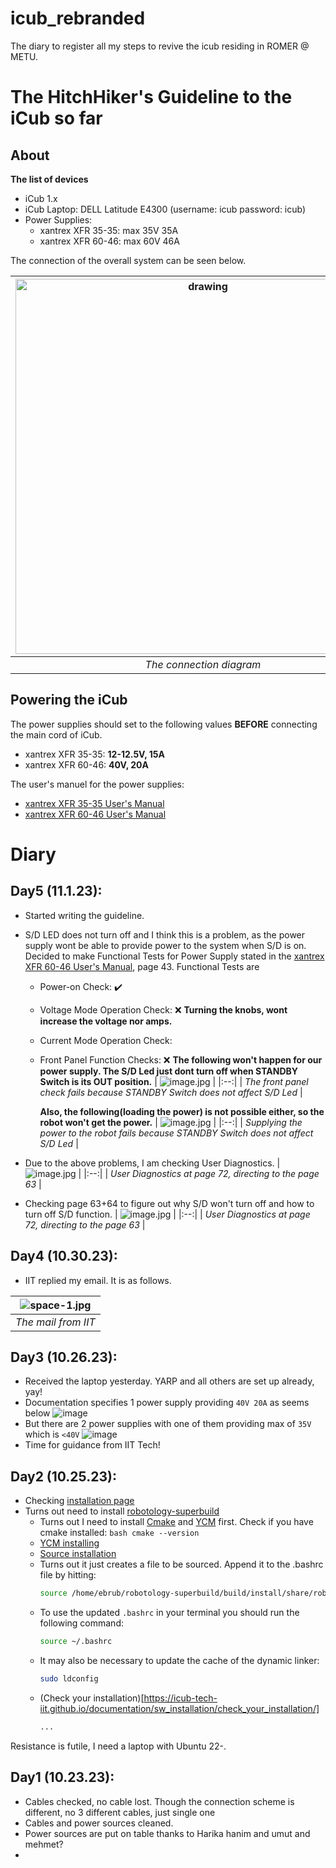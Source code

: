 # icub_rebranded
The diary to register all my steps to revive the icub residing in ROMER @ METU.

# The HitchHiker's Guideline to the iCub so far
## About
**The list of devices**
- iCub 1.x
- iCub Laptop: DELL Latitude E4300 (username: icub password: icub)
- Power Supplies:
  - xantrex XFR 35-35: max 35V 35A
  - xantrex XFR 60-46: max 60V 46A  

The connection of the overall system can be seen below.

| <img src="https://github.com/EbruBaglan/icub_rebranded/assets/71343894/00a7ca81-beb2-42e6-baa5-95e89d9476a9" alt="drawing" width="600"/> |
|:--:|
| *The connection diagram* |

<!---
| ![image.jpg](https://github.com/EbruBaglan/icub_rebranded/assets/71343894/00a7ca81-beb2-42e6-baa5-95e89d9476a9) |
|:--:|
| *The connection diagram* |
-->

## Powering the iCub
The power supplies should set to the following values **BEFORE** connecting the main cord of iCub.
- xantrex XFR 35-35: **12-12.5V, 15A**
- xantrex XFR 60-46:      **40V, 20A**

The user's manuel for the power supplies:
- [xantrex XFR 35-35 User's Manual](http://wiki.icub.org/images/3/36/XANTREX_-_Power_supply_1.2Kw_XFR_35-35.pdf)
- [xantrex XFR 60-46 User's Manual](http://wiki.icub.eu/images/5/5e/XANTREX_-_Power_supply_2.8Kw_XFR_60_46.pdf)


# Diary
## Day5 (11.1.23):
- Started writing the guideline.
- S/D LED does not turn off and I think this is a problem, as the power supply wont be able to provide power to the system when S/D is on. Decided to make Functional Tests for Power Supply stated in the [xantrex XFR 60-46 User's Manual](http://wiki.icub.eu/images/5/5e/XANTREX_-_Power_supply_2.8Kw_XFR_60_46.pdf), page 43.
  Functional Tests are
  - Power-on Check: ✔️
  - Voltage Mode Operation Check: ❌ **Turning the knobs, wont increase the voltage nor amps.**
  - Current Mode Operation Check:
  - Front Panel Function Checks: ❌
    **The following won't happen for our power supply. The S/D Led just dont turn off when STANDBY Switch is its OUT position.**
    | ![image.jpg](https://github.com/EbruBaglan/icub_rebranded/assets/71343894/e7717978-7aaf-4884-94ee-9172671cd988) |
    |:--:|
    | *The front panel check fails because STANDBY Switch does not affect S/D Led* |

    **Also, the following(loading the power) is not possible either, so the robot won't get the power.**
    | ![image.jpg](https://github.com/EbruBaglan/icub_rebranded/assets/71343894/9b2a65f3-9edf-400c-ab4c-e45994996479) |
    |:--:|
    | *Supplying the power to the robot fails because STANDBY Switch does not affect S/D Led* |
- Due to the above problems, I am checking User Diagnostics.
  | ![image.jpg](https://github.com/EbruBaglan/icub_rebranded/assets/71343894/69804f5d-2d81-45df-926c-69bee7b70c12) |
  |:--:|
  | *User Diagnostics at page 72, directing to the page 63* |
  
- Checking page 63+64 to figure out why S/D won't turn off and how to turn off S/D function.
  | ![image.jpg](https://github.com/EbruBaglan/icub_rebranded/assets/71343894/e716defb-d5f2-47a0-82b1-dc956fd49af6) |
  |:--:|
  | *User Diagnostics at page 72, directing to the page 63* |



## Day4 (10.30.23):
- IIT replied my email. It is as follows.

| ![space-1.jpg](https://github.com/EbruBaglan/icub_rebranded/assets/71343894/438cb177-dae2-4072-9ace-73d315d5079b) | 
|:--:| 
| *The mail from IIT* |


## Day3 (10.26.23):
 - Received the laptop yesterday. YARP and all others are set up already, yay!
 - Documentation specifies 1 power supply providing `40V 20A` as seems below ![image](https://github.com/EbruBaglan/icub_rebranded/assets/71343894/8302d2d8-a784-41c6-8980-a83c2881731a)
 - But there are 2 power supplies with one of them providing max of `35V` which is `<40V` ![image](https://github.com/EbruBaglan/icub_rebranded/assets/71343894/4852d25e-4601-448f-ba7b-acc4f4a5ae90)
 - Time for guidance from IIT Tech!

## Day2 (10.25.23):
- Checking [installation page](https://icub-tech-iit.github.io/documentation/sw_installation/)
- Turns out need to install [robotology-superbuild](https://github.com/robotology/robotology-superbuild)
  - Turns out I need to install [Cmake](https://cmake.org/download/) and [YCM](https://github.com/robotology/ycm) first. Check if you have cmake installed:
        ```bash
        cmake --version
        ```
  - [YCM installing](https://robotology.github.io/ycm/gh-pages/latest/manual/ycm-installing.7.html)
  - [Source installation](https://github.com/robotology/robotology-superbuild#source-installation)
  - Turns out it just creates a file to be sourced. Append it to the .bashrc file by hitting:
      ```bash
      source /home/ebrub/robotology-superbuild/build/install/share/robotology-superbuild/setup.sh
      ```
  - To use the updated `.bashrc` in your terminal you should run the following command:
      ```bash
      source ~/.bashrc
      ```
  - It may also be necessary to update the cache of the dynamic linker:
      ```bash
      sudo ldconfig
      ```
  - (Check your installation)[https://icub-tech-iit.github.io/documentation/sw_installation/check_your_installation/]
      ```bash
      ...
      ```
Resistance is futile, I need a laptop with Ubuntu 22-.

## Day1 (10.23.23):
- Cables checked, no cable lost. Though the connection scheme is different, no 3 different cables, just single one
- Cables and power sources cleaned.
- Power sources are put on table thanks to Harika hanim and umut and mehmet?
- 
